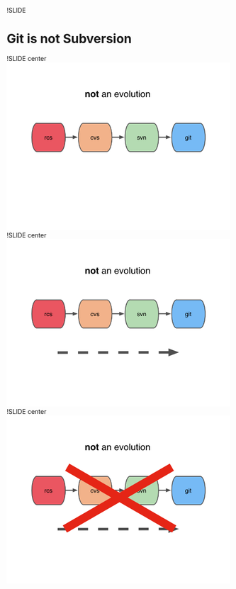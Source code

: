 !SLIDE 
# Git is not Subversion #
!SLIDE center
![r1](r1.png)
!SLIDE center
![r2](r2.png)
!SLIDE center
![r3](r3.png)
